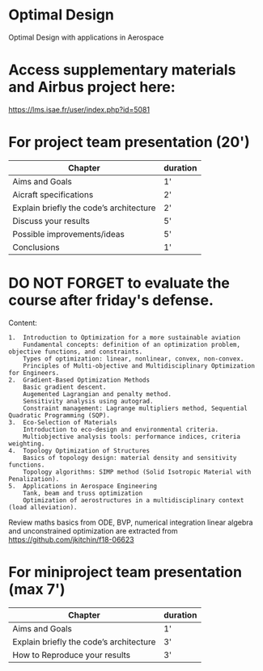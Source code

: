 # Optimal Design
Optimal Design with applications in Aerospace

# Access supplementary materials and Airbus project here:

https://lms.isae.fr/user/index.php?id=5081

# For project team presentation (20')

| Chapter   | duration |
| -------- | ------- |
| Aims and Goals | 1'    |
| Aicraft specifications | 2'    |
| Explain briefly the code’s architecture | 2'     |
| Discuss your results    | 5'   |
| Possible improvements/ideas | 5'    |
| Conclusions | 1'    |


# DO NOT FORGET to evaluate the course after friday's defense.

Content:



	1.	Introduction to Optimization for a more sustainable aviation
		Fundamental concepts: definition of an optimization problem, objective functions, and constraints.
		Types of optimization: linear, nonlinear, convex, non-convex.
		Principles of Multi-objective and Multidisciplinary Optimization for Engineers.
	2.	Gradient-Based Optimization Methods
		Basic gradient descent.
  		Augemented Lagrangian and penalty method.
  		Sensitivity analysis using autograd.
		Constraint management: Lagrange multipliers method, Sequential Quadratic Programming (SQP).
	3.	Eco-Selection of Materials
		Introduction to eco-design and environmental criteria.
		Multiobjective analysis tools: performance indices, criteria weighting.
	4.	Topology Optimization of Structures
		Basics of topology design: material density and sensitivity functions.
		Topology algorithms: SIMP method (Solid Isotropic Material with Penalization).
	5.	Applications in Aerospace Engineering
 		Tank, beam and truss optimization
		Optimization of aerostructures in a multidisciplinary context (load alleviation).

  Review maths basics from ODE, BVP, numerical integration linear algebra and unconstrained optimization are extracted from https://github.com/jkitchin/f18-06623

  # For miniproject team presentation (max 7')

| Chapter   | duration |
| -------- | ------- |
| Aims and Goals | 1'    |
| Explain briefly the code’s architecture | 3'     |
| How to Reproduce your results    | 3'   |
  
